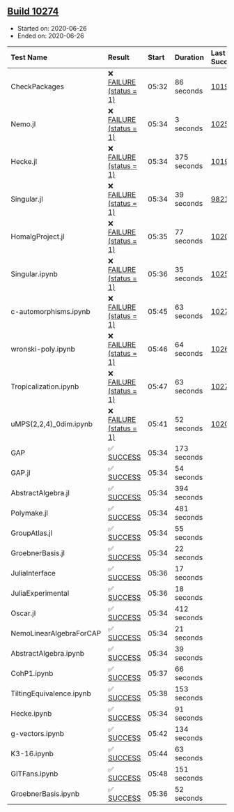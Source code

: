 ## [Build 10274](https://oscarci.mathematik.uni-kl.de/job/oscar/10274/)

* Started on: 2020-06-26
* Ended on: 2020-06-26

| Test Name    | Result | Start | Duration | Last Success | First Failure |
|:-------------|:-------|:------|:---------|:-------------|:--------------|
| CheckPackages | ❌ [FAILURE (status = 1)](https://oscarci.mathematik.uni-kl.de/job/oscar/10274/artifact/logs/build-10274/CheckPackages.log) | 05:32 | 86 seconds | [10197](https://oscarci.mathematik.uni-kl.de/job/oscar/10197/) | [10198](https://oscarci.mathematik.uni-kl.de/job/oscar/10198/) |
| Nemo.jl | ❌ [FAILURE (status = 1)](https://oscarci.mathematik.uni-kl.de/job/oscar/10274/artifact/logs/build-10274/Nemo.jl.log) | 05:34 | 3 seconds | [10252](https://oscarci.mathematik.uni-kl.de/job/oscar/10252/) | [10253](https://oscarci.mathematik.uni-kl.de/job/oscar/10253/) |
| Hecke.jl | ❌ [FAILURE (status = 1)](https://oscarci.mathematik.uni-kl.de/job/oscar/10274/artifact/logs/build-10274/Hecke.jl.log) | 05:34 | 375 seconds | [10197](https://oscarci.mathematik.uni-kl.de/job/oscar/10197/) | [10198](https://oscarci.mathematik.uni-kl.de/job/oscar/10198/) |
| Singular.jl | ❌ [FAILURE (status = 1)](https://oscarci.mathematik.uni-kl.de/job/oscar/10274/artifact/logs/build-10274/Singular.jl.log) | 05:34 | 39 seconds | [9821](https://oscarci.mathematik.uni-kl.de/job/oscar/9821/) | [9822](https://oscarci.mathematik.uni-kl.de/job/oscar/9822/) |
| HomalgProject.jl | ❌ [FAILURE (status = 1)](https://oscarci.mathematik.uni-kl.de/job/oscar/10274/artifact/logs/build-10274/HomalgProject.jl.log) | 05:35 | 77 seconds | [10209](https://oscarci.mathematik.uni-kl.de/job/oscar/10209/) | [10210](https://oscarci.mathematik.uni-kl.de/job/oscar/10210/) |
| Singular.ipynb | ❌ [FAILURE (status = 1)](https://oscarci.mathematik.uni-kl.de/job/oscar/10274/artifact/logs/build-10274/Singular.ipynb.log) | 05:36 | 35 seconds | [10252](https://oscarci.mathematik.uni-kl.de/job/oscar/10252/) | [10253](https://oscarci.mathematik.uni-kl.de/job/oscar/10253/) |
| c-automorphisms.ipynb | ❌ [FAILURE (status = 1)](https://oscarci.mathematik.uni-kl.de/job/oscar/10274/artifact/logs/build-10274/c-automorphisms.ipynb.log) | 05:45 | 63 seconds | [10272](https://oscarci.mathematik.uni-kl.de/job/oscar/10272/) | [10273](https://oscarci.mathematik.uni-kl.de/job/oscar/10273/) |
| wronski-poly.ipynb | ❌ [FAILURE (status = 1)](https://oscarci.mathematik.uni-kl.de/job/oscar/10274/artifact/logs/build-10274/wronski-poly.ipynb.log) | 05:46 | 64 seconds | [10267](https://oscarci.mathematik.uni-kl.de/job/oscar/10267/) | [10268](https://oscarci.mathematik.uni-kl.de/job/oscar/10268/) |
| Tropicalization.ipynb | ❌ [FAILURE (status = 1)](https://oscarci.mathematik.uni-kl.de/job/oscar/10274/artifact/logs/build-10274/Tropicalization.ipynb.log) | 05:47 | 63 seconds | [10273](https://oscarci.mathematik.uni-kl.de/job/oscar/10273/) | [10274](https://oscarci.mathematik.uni-kl.de/job/oscar/10274/) |
| uMPS(2,2,4)_0dim.ipynb | ❌ [FAILURE (status = 1)](https://oscarci.mathematik.uni-kl.de/job/oscar/10274/artifact/logs/build-10274/uMPS-2-2-4-_0dim.ipynb.log) | 05:41 | 52 seconds | [10209](https://oscarci.mathematik.uni-kl.de/job/oscar/10209/) | [10210](https://oscarci.mathematik.uni-kl.de/job/oscar/10210/) |
| GAP | ✅ [SUCCESS](https://oscarci.mathematik.uni-kl.de/job/oscar/10274/artifact/logs/build-10274/GAP.log) | 05:34 | 173 seconds |  |  |
| GAP.jl | ✅ [SUCCESS](https://oscarci.mathematik.uni-kl.de/job/oscar/10274/artifact/logs/build-10274/GAP.jl.log) | 05:34 | 54 seconds |  |  |
| AbstractAlgebra.jl | ✅ [SUCCESS](https://oscarci.mathematik.uni-kl.de/job/oscar/10274/artifact/logs/build-10274/AbstractAlgebra.jl.log) | 05:34 | 394 seconds |  |  |
| Polymake.jl | ✅ [SUCCESS](https://oscarci.mathematik.uni-kl.de/job/oscar/10274/artifact/logs/build-10274/Polymake.jl.log) | 05:34 | 481 seconds |  |  |
| GroupAtlas.jl | ✅ [SUCCESS](https://oscarci.mathematik.uni-kl.de/job/oscar/10274/artifact/logs/build-10274/GroupAtlas.jl.log) | 05:34 | 55 seconds |  |  |
| GroebnerBasis.jl | ✅ [SUCCESS](https://oscarci.mathematik.uni-kl.de/job/oscar/10274/artifact/logs/build-10274/GroebnerBasis.jl.log) | 05:34 | 22 seconds |  |  |
| JuliaInterface | ✅ [SUCCESS](https://oscarci.mathematik.uni-kl.de/job/oscar/10274/artifact/logs/build-10274/JuliaInterface.log) | 05:36 | 17 seconds |  |  |
| JuliaExperimental | ✅ [SUCCESS](https://oscarci.mathematik.uni-kl.de/job/oscar/10274/artifact/logs/build-10274/JuliaExperimental.log) | 05:36 | 18 seconds |  |  |
| Oscar.jl | ✅ [SUCCESS](https://oscarci.mathematik.uni-kl.de/job/oscar/10274/artifact/logs/build-10274/Oscar.jl.log) | 05:34 | 412 seconds |  |  |
| NemoLinearAlgebraForCAP | ✅ [SUCCESS](https://oscarci.mathematik.uni-kl.de/job/oscar/10274/artifact/logs/build-10274/NemoLinearAlgebraForCAP.log) | 05:34 | 21 seconds |  |  |
| AbstractAlgebra.ipynb | ✅ [SUCCESS](https://oscarci.mathematik.uni-kl.de/job/oscar/10274/artifact/logs/build-10274/AbstractAlgebra.ipynb.log) | 05:34 | 39 seconds |  |  |
| CohP1.ipynb | ✅ [SUCCESS](https://oscarci.mathematik.uni-kl.de/job/oscar/10274/artifact/logs/build-10274/CohP1.ipynb.log) | 05:37 | 66 seconds |  |  |
| TiltingEquivalence.ipynb | ✅ [SUCCESS](https://oscarci.mathematik.uni-kl.de/job/oscar/10274/artifact/logs/build-10274/TiltingEquivalence.ipynb.log) | 05:38 | 153 seconds |  |  |
| Hecke.ipynb | ✅ [SUCCESS](https://oscarci.mathematik.uni-kl.de/job/oscar/10274/artifact/logs/build-10274/Hecke.ipynb.log) | 05:34 | 91 seconds |  |  |
| g-vectors.ipynb | ✅ [SUCCESS](https://oscarci.mathematik.uni-kl.de/job/oscar/10274/artifact/logs/build-10274/g-vectors.ipynb.log) | 05:42 | 134 seconds |  |  |
| K3-16.ipynb | ✅ [SUCCESS](https://oscarci.mathematik.uni-kl.de/job/oscar/10274/artifact/logs/build-10274/K3-16.ipynb.log) | 05:44 | 63 seconds |  |  |
| GITFans.ipynb | ✅ [SUCCESS](https://oscarci.mathematik.uni-kl.de/job/oscar/10274/artifact/logs/build-10274/GITFans.ipynb.log) | 05:48 | 151 seconds |  |  |
| GroebnerBasis.ipynb | ✅ [SUCCESS](https://oscarci.mathematik.uni-kl.de/job/oscar/10274/artifact/logs/build-10274/GroebnerBasis.ipynb.log) | 05:36 | 52 seconds |  |  |
